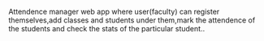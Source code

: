 Attendence manager web app where user(faculty) can register themselves,add classes and students under them,mark the attendence of the students and check the stats of the particular student..
